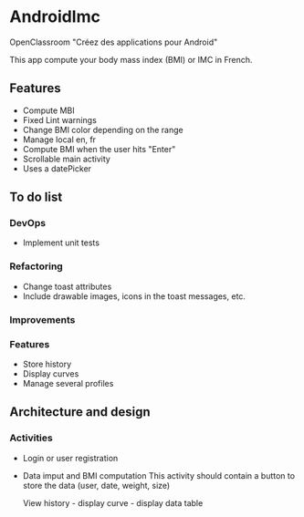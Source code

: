 # AndroidImc

OpenClassroom "Créez des applications pour Android"

This app compute your body mass index (BMI) or IMC in French.

## Features

- Compute MBI
- Fixed Lint warnings
- Change BMI color depending on the range
- Manage local en, fr
- Compute BMI when the user hits "Enter"
- Scrollable main activity
- Uses a datePicker

## To do list

### DevOps
- Implement unit tests

### Refactoring

- Change toast attributes
- Include drawable images, icons in the toast messages, etc.

### Improvements

### Features
- Store history
- Display curves
- Manage several profiles

## Architecture and design

### Activities

- Login or user registration

- Data imput and BMI computation
    This activity should contain a button to store the data
    (user, date, weight, size)
    
    View history
        - display curve
        - display data table
         